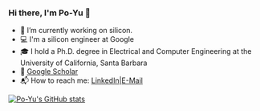 ### Hi there, I'm Po-Yu 👋

- :rocket: I’m currently working on silicon. 
- :computer: I'm a silicon engineer at Google
- :mortar_board: I hold a Ph.D. degree in Electrical and Computer Engineering at the University of California, Santa Barbara
- :newspaper: [Google Scholar](https://scholar.google.com/citations?user=fSPYim4AAAAJ&hl=en)
- :mailbox_with_mail: How to reach me: [LinkedIn](https://www.linkedin.com/in/pykao/)|[E-Mail](mailto:po.yu.kao@gmail.com)

[![Po-Yu's GitHub stats](https://github-readme-stats.vercel.app/api?username=pykao&show_icons=true&theme=gotham&include_all_commits=true)](https://github.com/anuraghazra/github-readme-stats)
